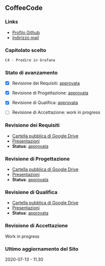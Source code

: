 ## CoffeeCode

### Links

- [Profilo Github](https://github.com/CoffeeCodeSWE/)
- [Indirizzo mail](mailto:coffeecodeswe@gmail.com)

### Capitolato scelto

```markdown
C4 - Predire in Grafana
```

### Stato di avanzamento

- [x] Revisione dei Requisiti: [approvata](https://www.math.unipd.it/~tullio/IS-1/2019/Progetto/RR/CoffeeCode.pdf)
- [x] Revisione di Progettazione: [approvata](https://www.math.unipd.it/~tullio/IS-1/2019/Progetto/RP/CoffeeCode.pdf)
- [x] Revisione di Qualifica: [approvata](https://www.math.unipd.it/~tullio/IS-1/2019/Progetto/RQ/CoffeeCode.pdf)
- [ ] Revisione di Accettazione: work in progress


### Revisione dei Requisiti

- [Cartella pubblica di Google Drive](https://drive.google.com/drive/folders/1deo25o7ultcvYX93u5aPY9XUvK_1t7Zq?usp=sharing)
- [Presentazioni](https://drive.google.com/drive/folders/1TPet3KwFhcZ3AIuNYPeLFPSxbx9hIlRs?usp=sharing)
- **Status**: [approvata](https://www.math.unipd.it/~tullio/IS-1/2019/Progetto/RR/CoffeeCode.pdf)

### Revisione di Progettazione

- [Cartella pubblica di Google Drive](https://drive.google.com/drive/folders/1pRK0dHK0DAJUMIMPOz_3LbIQaQ56IWBH?usp=sharing)
- [Presentazioni](https://drive.google.com/drive/folders/1TPet3KwFhcZ3AIuNYPeLFPSxbx9hIlRs?usp=sharing)
- **Status**: [approvata](https://www.math.unipd.it/~tullio/IS-1/2019/Progetto/RP/CoffeeCode.pdf)

### Revisione di Qualifica

- [Cartella pubblica di Google Drive](https://drive.google.com/drive/folders/1mFhkSUgEyMcYon9jU-U_3ki1HBhL1LSD?usp=sharing)
- [Presentazioni](https://drive.google.com/drive/folders/1TPet3KwFhcZ3AIuNYPeLFPSxbx9hIlRs?usp=sharing)
- **Status**: [approvata](https://www.math.unipd.it/~tullio/IS-1/2019/Progetto/RQ/CoffeeCode.pdf)

### Revisione di Accettazione
Work in progress

### Ultimo aggiornamento del Sito

2020-07-13 - 11.30
